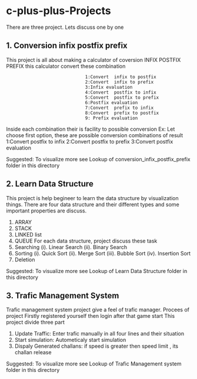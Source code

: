 # c-plus-plus-Projects
There are three project. Lets discuss one by one
## 1. Conversion infix postfix prefix
This project is all about making a calculator of coversion INFIX POSTFIX PREFIX
this calculator convert these combination

                                  1:Convert  infix to postfix
                                  2:Convert  infix to prefix
                                  3:Infix evaluation
                                  4:Convert  postfix to infix
                                  5:Convert  postfix to prefix
                                  6:Postfix evaluation
                                  7:Convert  prefix to infix
                                  8:Convert  prefix to postfix
                                  9: Prefix evaluation

Inside each combination their is facility to possible conversion Ex: Let choose first option,
these are possible conversion combinations of result
  1:Convert postfix to infix
  2:Convert postfix to prefix
  3:Convert postfix evaluation
  
 Suggested: To visualize more see Lookup of conversion_infix_postfix_prefix folder in this directory
 
## 2. Learn Data Structure
 This project is help begineer to learn the data structure by visualization things.
There are four data structure and their different types and  some important properties are discuss.
1. ARRAY
2. STACK
3. LINKED list
4. QUEUE
For each data structure, project discuss these task
1. Searching
  (i). Linear Search
  (ii). Binary Search
2. Sorting
  (i). Quick Sort
  (ii). Merge Sort
  (iii). Bubble Sort
  (iv). Insertion Sort
3. Deletion

Suggested: To visualize more see Lookup of  Learn Data Structure folder in this directory

## 3. Trafic Management System

Trafic management system project give a feel of trafic manager.
Procees of project
Firstly registered yourself then login after that game start
This project divide three part
1. Update Traffic: Enter trafic manually in all four lines and their situation
2. Start simulation: Autometicaly start simulation
3. Dispaly Generated challans:  if speed is greater then speed limit , its challan release

Suggested: To visualize more see Lookup of Trafic Management system folder in this directory

